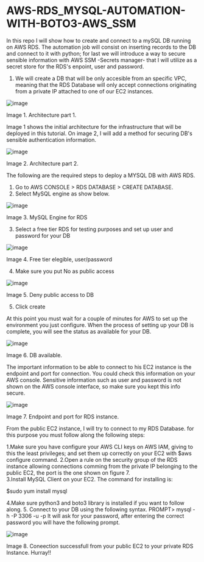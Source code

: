 # AWS-RDS_MYSQL-AUTOMATION-WITH-BOTO3-AWS_SSM

In this repo I will show how to create and connect to  a mySQL DB running on AWS RDS. The automation job will consist on inserting records to the DB and connect to it with python; for last we will introduce a way to secure sensible information with AWS SSM -Secrets manager- that I will utilize as a secret store for the RDS's enpoint, user and
password.

1. We will create a DB that will be only accesible from an specific VPC, meaning that the RDS Database will only accept connections originating from a private IP attached to one of our EC2 instances.

![image](https://user-images.githubusercontent.com/32818490/117994026-3aa8ff00-b30e-11eb-9b13-d1be8a9997e1.png)

Image 1. Architecture part 1.

Image 1 shows the initial architecture for the infrastructure that will be deployed in this tutorial. On image 2, I will add a method for securing DB's sensible authentication information.

![image](https://user-images.githubusercontent.com/32818490/117996661-544b4600-b310-11eb-8e05-45a1bdb5e47f.png)

Image 2. Architecture part 2.

The following are the required steps to deploy a MYSQL DB with AWS RDS.

1. Go to AWS CONSOLE > RDS DATABASE > CREATE DATABASE.
2. Select MySQL engine as show below.

![image](https://user-images.githubusercontent.com/32818490/117997490-0256f000-b311-11eb-8496-f4045311efae.png)

Image 3. MySQL Engine for RDS

3. Select a free tier RDS for testing purposes and set up user and password for your DB

![image](https://user-images.githubusercontent.com/32818490/117997772-46e28b80-b311-11eb-95ad-4f184eb2b208.png)

Image 4. Free tier elegible, user/password

4. Make sure you put No as public access

![image](https://user-images.githubusercontent.com/32818490/117997980-772a2a00-b311-11eb-877a-c8dd64a72633.png)

Image 5. Deny public access to DB

5. Click create

At this point you must wait for a couple of minutes for AWS to set up the environment you just configure. When the process of setting up your DB is complete, you will see the status as available for your DB.

![image](https://user-images.githubusercontent.com/32818490/117998520-fa4b8000-b311-11eb-9a6c-ebcdbfe54688.png)

Image 6. DB available.

The important information to be able to connect to his EC2 instance is the endpoint and port for connection. You could check this information on your AWS console. Sensitive information such as user and password is not shown on the AWS console interface, so make sure you kept this info secure.

![image](https://user-images.githubusercontent.com/32818490/117999010-6b8b3300-b312-11eb-8649-ae1a24c5090f.png)

Image 7. Endpoint and port for RDS instance.

From the public EC2 instance, I will try to connect to my RDS Database. for this purpose you must follow along the following steps:

1.Make sure you have configure your AWS CLI keys on AWS IAM, giving to this the least privileges; and set them up correctly on your EC2 with $aws configure command. 
2.Open a rule on the security group of the RDS instance allowing connections comming from the private IP belonging to the public EC2, the port is the one shown on figure 7.  
3.Install MySQL Client on your EC2. The command for installing is:

$sudo yum install mysql

4.Make sure python3 and boto3 library is installed if you want to follow along.
5. Connect to your DB using the following syntax.
PROMPT> mysql -h <endpoint> -P 3306 -u <mymasteruser> -p
It will ask for your password, after entering the correct password you will have the following prompt.
  
![image](https://user-images.githubusercontent.com/32818490/118001162-76df5e00-b314-11eb-8c4a-c0b5bce939c9.png)

Image 8. Coneection successfull from your public EC2 to your private RDS Instance. Hurray!!






